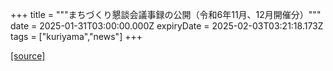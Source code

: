 +++
title = """まちづくり懇談会議事録の公開（令和6年11月、12月開催分）"""
date = 2025-01-31T03:00:00.000Z
expiryDate = 2025-02-03T03:21:18.173Z
tags = ["kuriyama","news"]
+++


[[source]](https://www.town.kuriyama.hokkaido.jp/site/matikon/30108.html)
